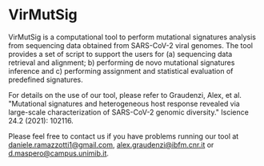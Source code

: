 VirMutSig
================

VirMutSig is a computational tool to perform mutational signatures analysis from sequencing data obtained from SARS-CoV-2 viral genomes. The tool provides a set of script to support the users for (a) sequencing data retrieval and alignment; b) performing de novo mutational signatures inference and c) performing assignment and statistical evaluation of predefined signatures. 

For details on the use of our tool, please refer to Graudenzi, Alex, et al. "Mutational signatures and heterogeneous host response revealed via large-scale characterization of SARS-CoV-2 genomic diversity." Iscience 24.2 (2021): 102116. 

Please feel free to contact us if you have problems running our tool at daniele.ramazzotti1@gmail.com, alex.graudenzi@ibfm.cnr.it or d.maspero@campus.unimib.it.
